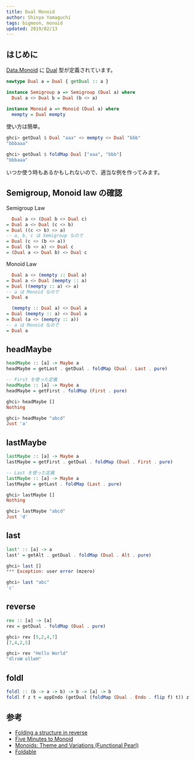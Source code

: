 ```yaml
---
title: Dual Monoid
author: Shinya Yamaguchi
tags: bigmoon, monoid
updated: 2019/02/13
---
```


## はじめに

[Data.Monoid](https://hackage.haskell.org/package/base-4.12.0.0/docs/Data-Monoid.html) に [Dual](https://hackage.haskell.org/package/base-4.12.0.0/docs/Data-Monoid.html#t:Dual) 型が定義されています。

```haskell
newtype Dual a = Dual { getDual :: a }

instance Semigroup a => Semigroup (Dual a) where
  Dual a <> Dual b = Dual (b <> a)

instance Monoid a => Monoid (Dual a) where
  mempty = Dual mempty
```

使い方は簡単。

```haskell
ghci> getDual $ Dual "aaa" <> mempty <> Dual "bbb"
"bbbaaa"

ghci> getDual $ foldMap Dual ["aaa", "bbb"]
"bbbaaa"
```

いつか使う時もあるかもしれないので、適当な例を作ってみます。

<!--more-->

## Semigroup, Monoid law の確認

Semigroup Law

```haskell
  Dual a <> (Dual b <> Dual c)
= Dual a <> Dual (c <> b)
= Dual ((c <> b) <> a)
-- a, b, c は Semigroup なので
= Dual (c <> (b <> a))
= Dual (b <> a) <> Dual c
= (Dual a <> Dual b) <> Dual c
```

Monoid Law

```haskell
  Dual a <> (mempty :: Dual a)
= Dual a <> Dual (mempty :: a)
= Dual ((mempty :: a) <> a)
-- a は Monoid なので
= Dual a

  (mempty :: Dual a) <> Dual a
= Dual (mempty :: a) <> Dual a
= Dual (a <> (mempty :: a))
-- a は Monoid なので
= Dual a
```

## headMaybe

```haskell
headMaybe :: [a] -> Maybe a
headMaybe = getLast . getDual . foldMap (Dual . Last . pure)

-- First を使った定義
headMaybe :: [a] -> Maybe a
headMaybe = getFirst . foldMap (First . pure)
```

```haskell
ghci> headMaybe []
Nothing

ghci> headMaybe "abcd"
Just 'a'
```

## lastMaybe

```haskell
lastMaybe :: [a] -> Maybe a
lastMaybe = getFirst . getDual . foldMap (Dual . First . pure)

-- Last を使った定義
lastMaybe :: [a] -> Maybe a
lastMaybe = getLast . foldMap (Last . pure)
```

```haskell
ghci> lastMaybe []
Nothing

ghci> lastMaybe "abcd"
Just 'd'
```

## last

```haskell
last' :: [a] -> a
last' = getAlt . getDual . foldMap (Dual . Alt . pure)
```

```haskell
ghci> last []
*** Exception: user error (mzero)

ghci> last "abc"
'c'
```

## reverse

```haskell
rev :: [a] -> [a]
rev = getDual . foldMap (Dual . pure)
```

```haskell
ghci> rev [5,2,4,7]
[7,4,2,5]

ghci> rev "Hello World"
"dlroW olleH"
```

## foldl

```haskell
foldl :: (b -> a -> b) -> b -> [a] -> b
foldl f z t = appEndo (getDual (foldMap (Dual . Endo . flip f) t)) z
```

## 参考

- [Folding a structure in reverse](https://riptutorial.com/haskell/example/2555/folding-a-structure-in-reverse)
- [Five Minutes to Monoid](https://medium.com/@sjsyrek/five-minutes-to-monoid-fe6f364d0bba)
- [Monoids: Theme and Variations (Functional Pearl)](http://ozark.hendrix.edu/~yorgey/pub/monoid-pearl.pdf)
- [Foldable](https://www.stackage.org/haddock/lts-13.5/base-4.12.0.0/Prelude.html#t:Foldable)